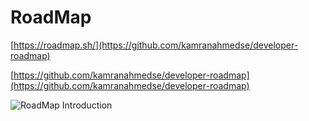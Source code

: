 # RoadMap

[https://roadmap.sh/](https://github.com/kamranahmedse/developer-roadmap)

[https://github.com/kamranahmedse/developer-roadmap](https://github.com/kamranahmedse/developer-roadmap)

![RoadMap Introduction](https://github.com/kamranahmedse/developer-roadmap/raw/master/images/intro.png)
